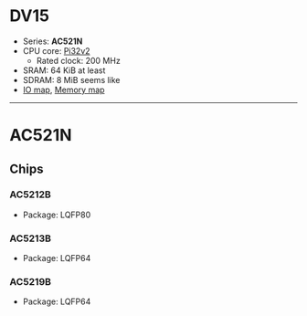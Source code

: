 # DV15

- Series: **AC521N**
- CPU core: [Pi32v2](../../cpu/index.md#pi32)
  - Rated clock: 200 MHz
- SRAM: 64 KiB at least
- SDRAM: 8 MiB seems like
- [IO map](iomap.md), [Memory map](memmap.md)

--------------------------------------------------------------------------------
# AC521N

## Chips

### AC5212B

- Package: LQFP80

### AC5213B

- Package: LQFP64

### AC5219B

- Package: LQFP64
